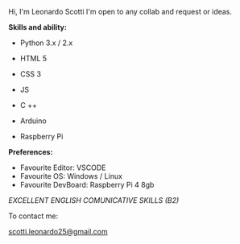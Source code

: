 Hi, I'm Leonardo Scotti 
I'm open to any collab and request or ideas. 

**Skills and ability:**

- Python 3.x / 2.x
- HTML 5
- CSS 3
- JS
- C ++

- Arduino
- Raspberry Pi



**Preferences:**

- Favourite Editor: VSCODE
- Favourite OS: Windows / Linux
- Favourite DevBoard: Raspberry Pi 4 8gb


_EXCELLENT ENGLISH COMUNICATIVE SKILLS (B2)_

To contact me:

scotti.leonardo25@gmail.com


